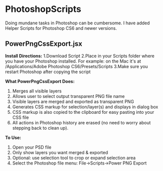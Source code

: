 # PhotoshopScripts

Doing mundane tasks in Photoshop can be cumbersome. I have added Helper Scripts for Photoshop CS6 and newer versions.

## PowerPngCssExport.jsx

**Install Directions:**
1.Download Script
2.Place in your Scripts folder where you have your Photoshop installed. For example: on the Mac it's at /Applications/Adobe Photoshop CS6/Presets/Scripts
3.Make sure you restart Photoshop after copying the script

**What PowerPngCssExport Does:**
1. Merges all visible layers
2. Allows user to select output transparent PNG file name
3. Visible layers are merged and exported as transparent PNG
4. Generates CSS markup for selection/layer(s) and displays in dialog box
5. CSS markup is also copied to the clipboard for easy pasting into your CSS file
6. All actions in Photoshop history are erased (no need to worry about stepping back to clean up).

**To Use:**
1. Open your PSD file
2. Only show layers you want merged & exported
3. Optional: use selection tool to crop or expand selection area
4. Select the Photoshop file menu: File->Scripts->Power PNG Export